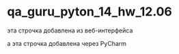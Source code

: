 # qa_guru_pyton_14_hw_12.06

эта строчка добавлена из веб-интерфейса

а эта строчка добавлена через PyCharm
